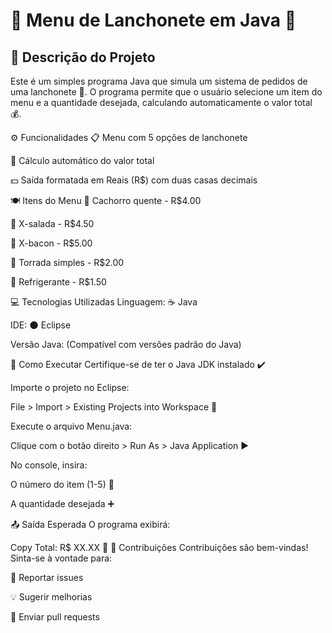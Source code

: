 # 🍔 Menu de Lanchonete em Java 🥤
## 📝 Descrição do Projeto
Este é um simples programa Java que simula um sistema de pedidos de uma lanchonete 🏪. O programa permite que o usuário selecione um item do menu e a quantidade desejada, calculando automaticamente o valor total 💰.

⚙️ Funcionalidades
📋 Menu com 5 opções de lanchonete

🧮 Cálculo automático do valor total

💵 Saída formatada em Reais (R$) com duas casas decimais

🍽️ Itens do Menu
🌭 Cachorro quente - R$4.00

🥗 X-salada - R$4.50

🥓 X-bacon - R$5.00

🍞 Torrada simples - R$2.00

🥤 Refrigerante - R$1.50

💻 Tecnologias Utilizadas
Linguagem: ☕ Java

IDE: 🌑 Eclipse

Versão Java: (Compatível com versões padrão do Java)

🚀 Como Executar
Certifique-se de ter o Java JDK instalado ✔️

Importe o projeto no Eclipse:

File > Import > Existing Projects into Workspace 📂

Execute o arquivo Menu.java:

Clique com o botão direito > Run As > Java Application ▶️

No console, insira:

O número do item (1-5) 🔢

A quantidade desejada ➕

📤 Saída Esperada
O programa exibirá:

Copy
Total: R$ XX.XX 💸
🤝 Contribuições
Contribuições são bem-vindas! Sinta-se à vontade para:

🐛 Reportar issues

💡 Sugerir melhorias

🔄 Enviar pull requests
